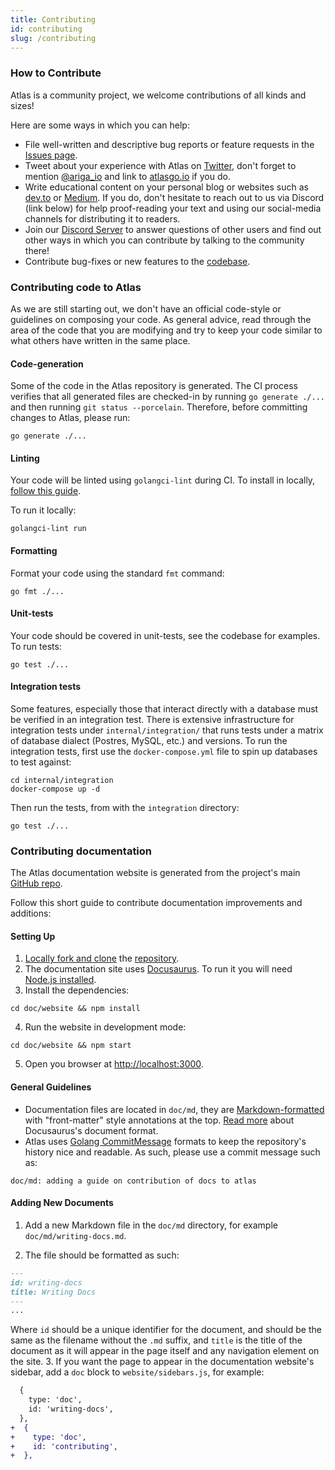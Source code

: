 ```yaml
---
title: Contributing
id: contributing
slug: /contributing
---
```


### How to Contribute
Atlas is a community project, we welcome contributions of all kinds and sizes!

Here are some ways in which you can help:
* File well-written and descriptive bug reports or feature requests in the [Issues page](https://github.com/ariga/atlas/issues).
* Tweet about your experience with Atlas on [Twitter](https://twitter.com), don't forget to mention
  [@ariga_io](https://twitter.com/ariga_io) and link to [atlasgo.io](https://atlasgo.io) if you do.
* Write educational content on your personal blog or websites such as [dev.to](https://dev.to) or 
  [Medium](https://medium.com). If you do, don't hesitate to reach out to us via Discord (link below)
  for help proof-reading your text and 
  using our social-media channels for distributing it to readers.
* Join our [Discord Server](https://discord.com/invite/QhsmBAWzrC) to answer questions of other users
  and find out other ways in which you can contribute by talking to the community there!
* Contribute bug-fixes or new features to the [codebase](https://github.com/ariga/atlas).

### Contributing code to Atlas

As we are still starting out, we don't have an official code-style or guidelines on composing your
code. As general advice, read through the area of the code that you are modifying and try to keep your code
similar to what others have written in the same place.  

#### Code-generation

Some of the code in the Atlas repository is generated. The CI process verifies that
all generated files are checked-in by running `go generate ./...` and then running
`git status --porcelain`. Therefore, before committing changes to Atlas, please run:
```shell
go generate ./...
```

#### Linting

Your code will be linted using `golangci-lint` during CI. To install in locally,
[follow this guide](https://golangci-lint.run/usage/install/#local-installation). 

To run it locally:
```shell
golangci-lint run
```

#### Formatting 
Format your code using the standard `fmt` command:
```shell
go fmt ./...
```

#### Unit-tests

Your code should be covered in unit-tests, see the codebase for examples. To run tests:
```shell
go test ./...
```

#### Integration tests

Some features, especially those that interact directly with a database must be verified
in an integration test. There is extensive infrastructure for integration tests under
`internal/integration/` that runs tests under a matrix of database dialect (Postres, MySQL, etc.)
and versions. To run the integration tests, first use the `docker-compose.yml` file to spin up
databases to test against:

```shell
cd internal/integration 
docker-compose up -d
```

Then run the tests, from with the `integration` directory:
```shell
go test ./...
```

### Contributing documentation 

The Atlas documentation website is generated from the project's main [GitHub repo](https://github.com/ariga/atlas).

Follow this short guide to contribute documentation improvements and additions:

#### Setting Up

1. [Locally fork and clone](https://docs.github.com/en/github/getting-started-with-github/quickstart/fork-a-repo) the
  [repository](https://github.com/ariga/atlas).
2. The documentation site uses [Docusaurus](https://docusaurus.io/). To run it you will need [Node.js installed](https://nodejs.org/en/).
3. Install the dependencies:
  ```shell
  cd doc/website && npm install
  ```
4. Run the website in development mode:
  ```shell
  cd doc/website && npm start
  ```
5. Open you browser at [http://localhost:3000](http://localhost:3000).

#### General Guidelines

* Documentation files are located in `doc/md`, they are [Markdown-formatted](https://en.wikipedia.org/wiki/Markdown)
  with "front-matter" style annotations at the top. [Read more](https://docusaurus.io/docs/docs-introduction) about
  Docusaurus's document format.
* Atlas uses [Golang CommitMessage](https://github.com/golang/go/wiki/CommitMessage) formats to keep the repository's
  history nice and readable. As such, please use a commit message such as:
```text
doc/md: adding a guide on contribution of docs to atlas
```

#### Adding New Documents

1. Add a new Markdown file in the `doc/md` directory, for example `doc/md/writing-docs.md`.

2. The file should be formatted as such:
  ```markdown
  ---
  id: writing-docs
  title: Writing Docs
  ---
  ...
  ```
  Where `id` should be a unique identifier for the document,  and should be the same as the filename without the `.md` suffix,
  and `title` is the title of the document as it will appear in the page itself and any navigation element on the site.
3. If you want the page to appear in the documentation website's sidebar, add a `doc` block to `website/sidebars.js`, for example:
```diff
  {
    type: 'doc',
    id: 'writing-docs',
  },
+  {
+    type: 'doc',
+    id: 'contributing',
+  },
```